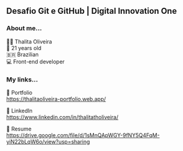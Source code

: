 ## Desafio Git e GitHub | Digital Innovation One

### About me...
👩‍💻 Thalita Oliveira  
:woman: 21 years old  
:brazil: Brazilian  
:computer: Front-end developer

### My links...
:purple_heart: Portfolio  
https://thalitaoliveira-portfolio.web.app/

:blue_heart: LinkedIn  
https://www.linkedin.com/in/thalitatholiveira/

:white_heart: Resume  
https://drive.google.com/file/d/1sMnQApWGY-9fNY5Q4FqM-yiN22bLqW6o/view?usp=sharing
